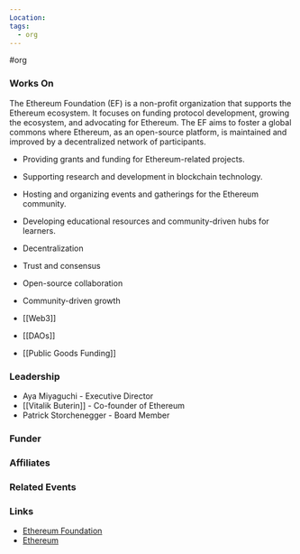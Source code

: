 ```yaml
---
Location: 
tags:
  - org
---
```

#org

### Works On
The Ethereum Foundation (EF) is a non-profit organization that supports the Ethereum ecosystem. It focuses on funding protocol development, growing the ecosystem, and advocating for Ethereum. The EF aims to foster a global commons where Ethereum, as an open-source platform, is maintained and improved by a decentralized network of participants.

- Providing grants and funding for Ethereum-related projects.
- Supporting research and development in blockchain technology.
- Hosting and organizing events and gatherings for the Ethereum community.
- Developing educational resources and community-driven hubs for learners.
- Decentralization
- Trust and consensus
- Open-source collaboration
- Community-driven growth

- [[Web3]]
- [[DAOs]]
- [[Public Goods Funding]]

### Leadership
- Aya Miyaguchi - Executive Director
- [[Vitalik Buterin]] - Co-founder of Ethereum
- Patrick Storchenegger - Board Member

### Funder

### Affiliates

### Related Events

### Links
- [Ethereum Foundation](https://ethereum.org/en/foundation/)
- [Ethereum](https://ethereum.org/en/)